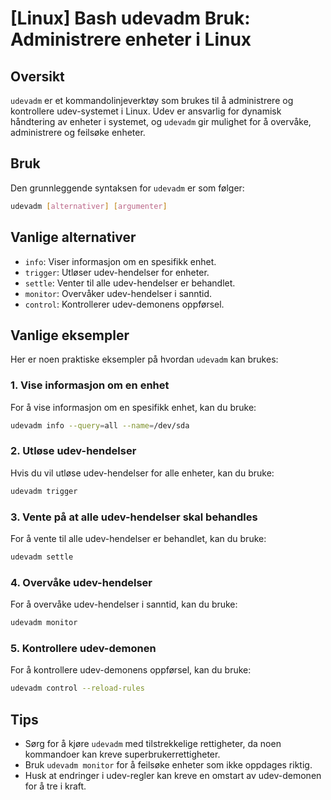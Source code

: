 # [Linux] Bash udevadm Bruk: Administrere enheter i Linux

## Oversikt
`udevadm` er et kommandolinjeverktøy som brukes til å administrere og kontrollere udev-systemet i Linux. Udev er ansvarlig for dynamisk håndtering av enheter i systemet, og `udevadm` gir mulighet for å overvåke, administrere og feilsøke enheter.

## Bruk
Den grunnleggende syntaksen for `udevadm` er som følger:

```bash
udevadm [alternativer] [argumenter]
```

## Vanlige alternativer
- `info`: Viser informasjon om en spesifikk enhet.
- `trigger`: Utløser udev-hendelser for enheter.
- `settle`: Venter til alle udev-hendelser er behandlet.
- `monitor`: Overvåker udev-hendelser i sanntid.
- `control`: Kontrollerer udev-demonens oppførsel.

## Vanlige eksempler
Her er noen praktiske eksempler på hvordan `udevadm` kan brukes:

### 1. Vise informasjon om en enhet
For å vise informasjon om en spesifikk enhet, kan du bruke:

```bash
udevadm info --query=all --name=/dev/sda
```

### 2. Utløse udev-hendelser
Hvis du vil utløse udev-hendelser for alle enheter, kan du bruke:

```bash
udevadm trigger
```

### 3. Vente på at alle udev-hendelser skal behandles
For å vente til alle udev-hendelser er behandlet, kan du bruke:

```bash
udevadm settle
```

### 4. Overvåke udev-hendelser
For å overvåke udev-hendelser i sanntid, kan du bruke:

```bash
udevadm monitor
```

### 5. Kontrollere udev-demonen
For å kontrollere udev-demonens oppførsel, kan du bruke:

```bash
udevadm control --reload-rules
```

## Tips
- Sørg for å kjøre `udevadm` med tilstrekkelige rettigheter, da noen kommandoer kan kreve superbrukerrettigheter.
- Bruk `udevadm monitor` for å feilsøke enheter som ikke oppdages riktig.
- Husk at endringer i udev-regler kan kreve en omstart av udev-demonen for å tre i kraft.